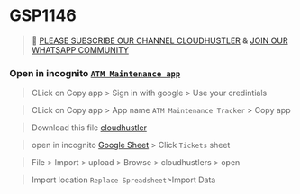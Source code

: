 # GSP1146
>🚨 [PLEASE SUBSCRIBE OUR CHANNEL CLOUDHUSTLER](https://www.youtube.com/@cloudhustlers) **&** [JOIN OUR WHATSAPP COMMUNITY](https://chat.whatsapp.com/FilXyp4eva599SND76fNUP)

### Open in incognito [`ATM Maintenance app`](https://www.appsheet.com/template/AppDef?appName=ATMMaintenance-925818016)

>CLick on Copy app > Sign in with google > Use your credintials 

>CLick on Copy app > App name `ATM Maintenance Tracker` > Copy app

>Download this file [cloudhustler](https://github.com/CloudHustlers/OCT-TRIVIA-WEEK-1/raw/main/cloudhustlers.xlsx)

>open in incognito [Google Sheet](https://docs.google.com/spreadsheets) > Click `Tickets` sheet 

>File > Import > upload > Browse > cloudhustlers > open

>Import location `Replace Spreadsheet`>Import Data

